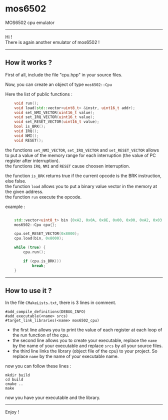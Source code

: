 # mos6502
MOS6502 cpu emulator


---

Hi ! <br>
There is again another emulator of mos6502 !

---
## How it works ?

First of all, include the file "cpu.hpp" in your source files.

Now, you can create an object of type ```mos6502::Cpu```

Here the list of public functions :

```cpp
    void run();
    void load(std::vector<uint8_t> &instr, uint16_t addr);
    void set_NMI_VECTOR(uint16_t value);
    void set_IRQ_VECTOR(uint16_t value);
    void set_RESET_VECTOR(uint16_t value);
    bool is_BRK();
    void IRQ();
    void NMI();
    void RESET();
```

the functions `set_NMI_VECTOR`, `set_IRQ_VECTOR` and `set_RESET_VECTOR` allows to put a value of the memory range for each interruption (the value of PC register after interruption).<br>
the functions `IRQ`, `NMI` and `RESET` cause choosen interruption.<br>

the function `is_BRK` returns true if the current opcode is the BRK instruction, else false.<br>
the function `load` allows you to put a binary value vector in the memory at the given address.<br>
the function `run` execute the opcode.<br>


example :
```cpp

    std::vector<uint8_t> bin {0xA2, 0x0A, 0x8E, 0x00, 0x00, 0xA2, 0x03, 0x8E, 0x01, 0x00, 0xAC, 0x00, 0x00, 0xA9, 0x00, 0x18, 0x6D, 0x01, 0x00, 0x88, 0xD0, 0xFA, 0x8D, 0x02, 0x00, 0xEA, 0xEA, 0xEA};
    mos6502::Cpu cpu{};

    cpu.set_RESET_VECTOR(0x8000);
    cpu.load(bin, 0x8000);

    while (true) {
        cpu.run();

        if (cpu.is_BRK())
            break;
    }
```

---

## How to use it ?

In the file `CMakeLists.txt`, there is 3 lines in comment.
```
#add_compile_definitions(DEBUG_INFO)
#add_executable(<name> srcs)
#target_link_libraries(<name> mos6502_cpu)
```

- the first line allows you to print the value of each register at each loop of the run function of the cpu.
- the second line allows you to create your executable, replace the `name` by the name of your executable and replace `srcs` by all your source files.
- the third line links the library (object file of the cpu) to your project. So replace `name` by the name of your executable name.

now you can follow these lines :

```
mkdir build
cd build
cmake ..
make
```

now you have your executable and the library.

---


Enjoy !

